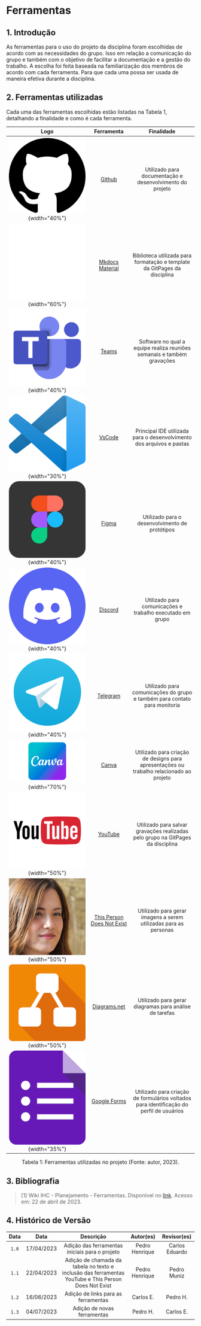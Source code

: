 # Ferramentas 

## 1. Introdução
As ferramentas para o uso do projeto da disciplina foram escolhidas de acordo com as necessidades do grupo. Isso em relação a comunicação do grupo e também com o objetivo de facilitar a documentação e a gestão do trabalho. A escolha foi feita baseada na familiarização dos membros de acordo com cada ferramenta. Para que cada uma possa ser usada de maneira efetiva durante a disciplina.

## 2. Ferramentas utilizadas

Cada uma das ferramentas escolhidas estão listadas na Tabela 1, detalhando a finalidade e como é cada ferramenta.

| Logo | Ferramenta | Finalidade |
| :-: | :-: | :-: | 
| ![Github](../assets/ferramentas/logo_github.png){width="40%"} | [Github](https://github.com/) | Utilizado para documentação e desenvolvimento do projeto |
| ![Mkdocs Material](../assets/ferramentas/logo.svg){width="60%"}  | [Mkdocs Material](https://squidfunk.github.io/mkdocs-material/) | Biblioteca utilizada para formatação e template da GitPages da disciplina |
| ![Microsoft Teams](../assets/ferramentas/logo-microsoft-teams.png){width="40%"} | [Teams](https://www.microsoft.com/pt-br/microsoft-teams/log-in) | Software no qual a equipe realiza reuniões semanais e também gravações |
| ![Visual Studio Code](../assets/ferramentas/vscode.png){width="30%"} | [VsCode](https://code.visualstudio.com/) | Principal IDE utilizada para o desenvolvimento dos arquivos e pastas |
| ![Figma](../assets/ferramentas/figmaLogo.png){width="40%"} | [Figma](https://www.figma.com/) | Utilizado para o desenvolvimento de protótipos |
| ![Discord](../assets/ferramentas/discord-logo.png){width="40%"} |   [Discord](https://discord.com/) | Utilizado para comunicações e trabalho executado em grupo |
| ![Telegram](../assets/ferramentas/logo-telegram.png){width="40%"} | [Telegram](https://web.telegram.org/) | Utilizado para comunicações do grupo e também para contato para monitoria |
| ![Canva](../assets/ferramentas/Canva-Logotipo.png){width="70%"} |  [Canva](https://www.canva.com/pt_br/) | Utilizado para criação de designs para apresentações ou trabalho relacionado ao projeto |
| ![YouTube](../assets/ferramentas/logo-youtube.png){width="50%"} |  [YouTube](https://www.youtube.com/) | Utilizado para salvar gravações realizadas pelo grupo na GitPages da disciplina |
| ![This Person Does Not Exist](../assets/ferramentas/this-person-doesnt-exist.png){width="50%"} | [This Person Does Not Exist](https://thispersondoesnotexist.com/) | Utilizado para gerar imagens a serem utilizadas para as personas |
| ![Diagrams.net](../assets/ferramentas/diagramsnet.png){width="50%"} | [Diagrams.net](https://app.diagrams.net/) | Utilizado para gerar diagramas para análise de tarefas |
| ![Google Forms](../assets/ferramentas/google_forms.png){width="35%"} | [Google Forms](https://docs.google.com/forms//) | Utilizado para criação de formulários voltados para identificação do perfil de usuários |

<center>
Tabela 1: Ferramentas utilizadas no projeto (Fonte: autor, 2023).
</center>

## 3. Bibliografia

> [1] Wiki IHC - Planejamento - Ferramentas. Disponível no [link](https://interacao-humano-computador.github.io/2022.2-Lichess/planejamento/tools/). Acesso em: 22 de abril de 2023.

## 4. Histórico de Versão

| Data  |    Data    |                            Descrição                            |   Autor(es)   |  Revisor(es)  |
| :---: | :--------: | :-------------------------------------------------------------: | :-----------: | :-----------: |
| `1.0` | 17/04/2023 |                Adição das ferramentas iniciais para o projeto               | Pedro Henrique  | Carlos Eduardo |
| `1.1` | 22/04/2023 |                Adição de chamada da tabela no texto e inclusão das ferramentas YouTube e This Person Does Not Exist               | Pedro Henrique  | Pedro Muniz |
| `1.2` | 16/06/2023 | Adição de links para as ferramentas | Carlos E. | Pedro H. |
| `1.3` | 04/07/2023 | Adição de novas ferramentas | Pedro H. | Carlos E. |